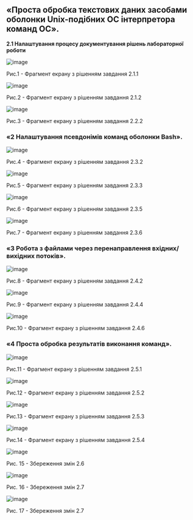 ## «Проста обробка текстових даних засобами оболонки Unix-подібних ОС інтерпретора команд ОС».

**2.1 Налаштування процесу документування рішень лабораторної роботи**

![image](https://github.com/GalkaVlada/Labaratori-work-3/blob/main/1.jpg)

Рис.1 - Фрагмент екрану з рішенням завдання 2.1.1

![image](https://github.com/GalkaVlada/Labaratori-work-3/blob/main/2.jpg)

Рис.2 - Фрагмент екрану з рішенням завдання 2.1.2

![image](https://github.com/GalkaVlada/Labaratori-work-3/blob/main/3.jpg)

Рис.3 - Фрагмент екрану з рішенням завдання 2.2.2

### «2 Налаштування псевдонімів команд оболонки Bash».

![image](https://github.com/GalkaVlada/Labaratori-work-3/blob/main/4.jpg)

Рис.4 - Фрагмент екрану з рішенням завдання 2.3.2

![image](https://github.com/GalkaVlada/Labaratori-work-3/blob/main/photo_5197400467204856302_x.jpg)

Рис.5 - Фрагмент екрану з рішенням завдання 2.3.3

![image](https://github.com/GalkaVlada/Labaratori-work-3/blob/main/photo_5197400467204856304_x.jpg)

Рис.6 - Фрагмент екрану з рішенням завдання 2.3.5

![image](https://github.com/GalkaVlada/Labaratori-work-3/blob/main/photo_5197400467204856305_x.jpg)

Рис.7 - Фрагмент екрану з рішенням завдання 2.3.6

### «3 Робота з файлами через перенаправлення вхідних/вихідних потоків».

![image](https://github.com/GalkaVlada/Labaratori-work-3/blob/main/_3.jpg)

Рис.8 - Фрагмент екрану з рішенням завдання 2.4.2

![image](https://github.com/GalkaVlada/Labaratori-work-3/blob/main/_2.jpg)


Рис.9 - Фрагмент екрану з рішенням завдання 2.4.4

![image](https://github.com/GalkaVlada/Labaratori-work-3/blob/main/_1.jpg)

Рис.10 - Фрагмент екрану з рішенням завдання 2.4.6

### «4 Проста обробка результатів виконання команд».

![image](https://github.com/GalkaVlada/Labaratori-work-3/blob/main/6.jpg)

Рис.11 - Фрагмент екрану з рішенням завдання 2.5.1

![image](https://github.com/GalkaVlada/Labaratori-work-3/blob/main/7.jpg)


Рис.12 - Фрагмент екрану з рішенням завдання 2.5.2

![image](https://github.com/GalkaVlada/Labaratori-work-3/blob/main/8.jpg)

Рис.13 - Фрагмент екрану з рішенням завдання 2.5.3

![image](https://github.com/GalkaVlada/Labaratori-work-3/blob/main/9.jpg)

Рис.14 - Фрагмент екрану з рішенням завдання 2.5.4

![image](https://github.com/GalkaVlada/Labaratori-work-3/blob/main/10.jpg)

Рис. 15 - Збереження змін 2.6

![image](https://github.com/GalkaVlada/Labaratori-work-3/blob/main/photo_5197400467204856336_w.jpg)

Рис. 16 - Збереження змін 2.7

![image](https://github.com/GalkaVlada/Labaratori-work-3/blob/main/photo_5197400467204856337_w.jpg)

Рис. 17 - Збереження змін 2.7
